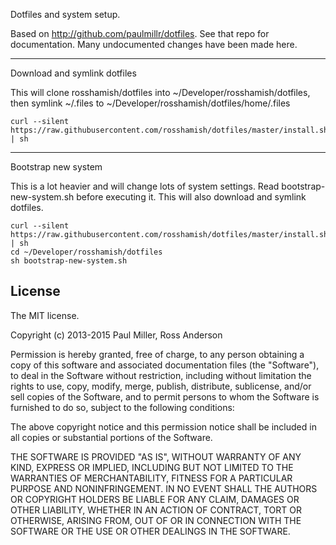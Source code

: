 
Dotfiles and system setup.

Based on http://github.com/paulmillr/dotfiles. See that repo for documentation. Many undocumented changes have been made here.

---

Download and symlink dotfiles

This will clone rosshamish/dotfiles into ~/Developer/rosshamish/dotfiles, then symlink ~/.files to ~/Developer/rosshamish/dotfiles/home/.files

```
curl --silent https://raw.githubusercontent.com/rosshamish/dotfiles/master/install.sh | sh
```

---

Bootstrap new system

This is a lot heavier and will change lots of system settings. Read bootstrap-new-system.sh before executing it. This will also download and symlink dotfiles.

```
curl --silent https://raw.githubusercontent.com/rosshamish/dotfiles/master/install.sh | sh
cd ~/Developer/rosshamish/dotfiles
sh bootstrap-new-system.sh
```

## License

The MIT license.

Copyright (c) 2013-2015 Paul Miller, Ross Anderson

Permission is hereby granted, free of charge, to any person obtaining a copy of this software and associated documentation files (the "Software"), to deal in the Software without restriction, including without limitation the rights to use, copy, modify, merge, publish, distribute, sublicense, and/or sell copies of the Software, and to permit persons to whom the Software is furnished to do so, subject to the following conditions:

The above copyright notice and this permission notice shall be included in all copies or substantial portions of the Software.

THE SOFTWARE IS PROVIDED "AS IS", WITHOUT WARRANTY OF ANY KIND, EXPRESS OR IMPLIED, INCLUDING BUT NOT LIMITED TO THE WARRANTIES OF MERCHANTABILITY, FITNESS FOR A PARTICULAR PURPOSE AND NONINFRINGEMENT. IN NO EVENT SHALL THE AUTHORS OR COPYRIGHT HOLDERS BE LIABLE FOR ANY CLAIM, DAMAGES OR OTHER LIABILITY, WHETHER IN AN ACTION OF CONTRACT, TORT OR OTHERWISE, ARISING FROM, OUT OF OR IN CONNECTION WITH THE SOFTWARE OR THE USE OR OTHER DEALINGS IN THE SOFTWARE.
